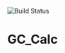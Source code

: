 ![Build Status](https://github.com/ybernaerts/GC_Calc/actions/workflows/python-app.yml/badge.svg)

# GC_Calc

